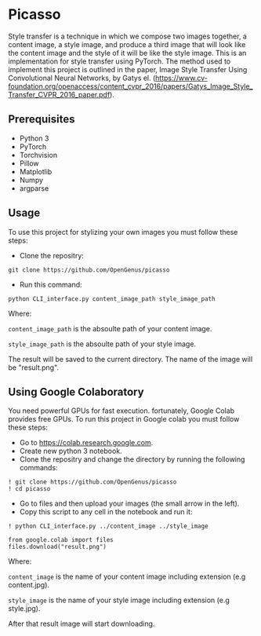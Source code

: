 # Picasso
Style transfer is a technique in which we compose two images together, a content image, a style image, and produce a third image that will look like the content image and the style of it will be like the style image. This is an implementation for style transfer using PyTorch. The method used to implement this project is outlined in the paper, Image Style Transfer Using Convolutional Neural Networks, by Gatys el. (https://www.cv-foundation.org/openaccess/content_cvpr_2016/papers/Gatys_Image_Style_Transfer_CVPR_2016_paper.pdf).

## Prerequisites
* Python 3 
* PyTorch
* Torchvision
* Pillow 
* Matplotlib
* Numpy 
* argparse

## Usage 
To use this project for stylizing your own images you must follow these steps: 

* Clone the repositry: 
```
git clone https://github.com/OpenGenus/picasso
```
* Run this command: 
```
python CLI_interface.py content_image_path style_image_path
```

Where: 

`content_image_path` is the absoulte path of your content image. 

`style_image_path` is the absoulte path of your style image. 

The result will be saved to the current directory. The name of the image will be "result.png".  

## Using Google Colaboratory
You need powerful GPUs for fast execution. fortunately, Google Colab provides free GPUs. To run this project in Google colab you must follow these steps: 
* Go to https://colab.research.google.com. 
* Create new python 3 notebook. 
* Clone the repositry and change the directory by running the following commands: 
```
! git clone https://github.com/OpenGenus/picasso
! cd picasso
```
* Go to files and then upload your images (the small arrow in the left). 
* Copy this script to any cell in the notebook and run it: 
```
! python CLI_interface.py ../content_image ../style_image

from google.colab import files
files.download("result.png")
```

Where: 

```content_image``` is the name of your content image including extension (e.g content.jpg). 

```style_image``` is the name of your style image including extension (e.g style.jpg).

After that result image will start downloading.
